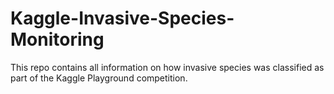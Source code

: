 # Kaggle-Invasive-Species-Monitoring
This repo contains all information on how invasive species was classified as part of the Kaggle Playground competition.
